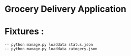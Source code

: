 # Grocery Delivery Application

# Fixtures :
    -- python manage.py loaddata status.json
    -- python manage.py loaddata catogery.json